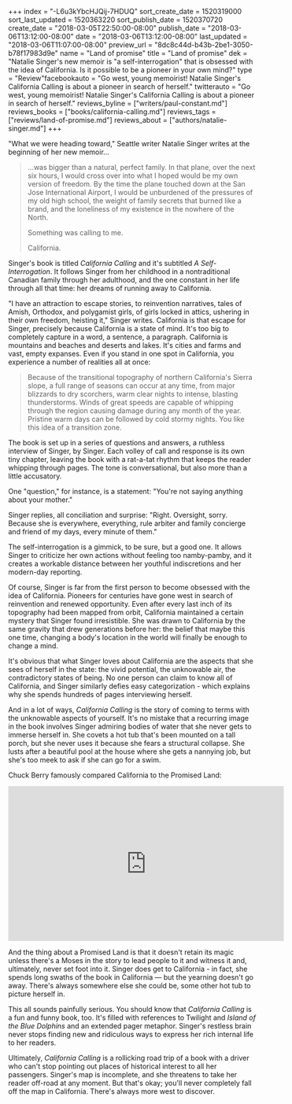 +++
index = "-L6u3kYbcHJQij-7HDUQ"
sort_create_date = 1520319000
sort_last_updated = 1520363220
sort_publish_date = 1520370720
create_date = "2018-03-05T22:50:00-08:00"
publish_date = "2018-03-06T13:12:00-08:00"
date = "2018-03-06T13:12:00-08:00"
last_updated = "2018-03-06T11:07:00-08:00"
preview_url = "8dc8c44d-b43b-2be1-3050-b78f17983d9e"
name = "Land of promise"
title = "Land of promise"
dek = "Natalie Singer's new memoir is \"a self-interrogation\" that is obsessed with the idea of California. Is it possible to be a pioneer in your own mind?"
type = "Review"facebookauto = "Go west, young memoirist! Natalie Singer's California Calling is about a pioneer in search of herself."
twitterauto = "Go west, young memoirist! Natalie Singer's California Calling is about a pioneer in search of herself."
reviews_byline = ["writers/paul-constant.md"]
reviews_books = ["books/california-calling.md"]
reviews_tags = ["reviews/land-of-promise.md"]
reviews_about = ["authors/natalie-singer.md"]
+++

"What we were heading toward," Seattle writer Natalie Singer writes at the beginning of her new memoir… 

<blockquote><p>…was bigger than a natural, perfect family. In that plane, over the next six hours, I would cross over into what I hoped would be my own version of freedom. By the time the plane touched down at the San Jose International Airport, I would be unburdened of the pressures of my old high school, the weight of family secrets that burned like a brand, and the loneliness of my existence in the nowhere of the North. </p>

<p>Something was calling to me.</p>

<p>California.</p></blockquote>

Singer's book is titled *California Calling* and it's subtitled *A Self-Interrogation*. It follows Singer from her childhood in a nontraditional Canadian family through her adulthood, and the one constant in her life through all that time: her dreams of running away to California.

"I have an attraction to escape stories, to reinvention narratives, tales of Amish, Orthodox, and polygamist girls, of girls locked in attics, ushering in their own freedom, heisting it," Singer writes. California is that escape for Singer, precisely because California is a state of mind. It's too big to completely capture in a word, a sentence, a paragraph. California is mountains and beaches and deserts and lakes. It's cities and farms and vast, empty expanses. Even if you stand in one spot in California, you experience a number of realities all at once:

<blockquote> Because of the transitional topography of northern California's Sierra slope, a full range of seasons can occur at any time, from major blizzards to dry scorchers, warm clear nights to intense, blasting thunderstorms. Winds of great speeds are capable of whipping through the region causing damage during any month of the year. Pristine warm days can be followed by cold stormy nights. You like this idea of a transition zone.</blockquote>

The book is set up in a series of questions and answers, a ruthless interview of Singer, by Singer. Each volley of call and response is its own tiny chapter, leaving the book with a rat-a-tat rhythm that keeps the reader whipping through pages. The tone is conversational, but also more than a little accusatory. 

One "question," for instance, is a statement: "You're not saying anything about your mother."

Singer replies, all conciliation and surprise: "Right. Oversight, sorry. Because she is everywhere, everything, rule arbiter and family concierge and friend of my days, every minute of them."

The self-interrogation is a gimmick, to be sure, but a good one. It allows Singer to criticize her own actions without feeling too namby-pamby, and it creates a workable distance between her youthful indiscretions and her modern-day reporting.

Of course, Singer is far from the first person to become obsessed with the idea of California. Pioneers for centuries have gone west in search of reinvention and renewed opportunity. Even after every last inch of its topography had been mapped from orbit, California maintained a certain mystery that Singer found irresistible. She was drawn to California by the same gravity that drew generations before her: the belief that maybe this one time, changing a body's location in the world will finally be enough to change a mind.

It's obvious that what Singer loves about California are the aspects that she sees of herself in the state: the vivid potential, the unknowable air, the contradictory states of being. No one person can claim to know all of California, and Singer similarly defies easy categorization - which explains why she spends hundreds of pages interviewing herself.

And in a lot of ways, *California Calling* is the story of coming to terms with the unknowable aspects of yourself. It's no mistake that a recurring image in the book involves Singer admiring bodies of water that she never gets to immerse herself in. She covets a hot tub that's been mounted on a tall porch, but she never uses it because she fears a structural collapse. She lusts after a beautiful pool at the house where she gets a nannying job, but she's too meek to ask if she can go for a swim. 

Chuck Berry famously compared California to the Promised Land:

<iframe width="560" height="315" src="https://www.youtube.com/embed/cK6MElklfvM" frameborder="0" allow="autoplay; encrypted-media" allowfullscreen></iframe>

And the thing about a Promised Land is that it doesn't retain its magic unless there's a Moses in the story to lead people to it and witness it and, ultimately, never set foot into it. Singer does get to California - in fact, she spends long swaths of the book in California — but the yearning doesn't go away. There's always somewhere else she could be, some other hot tub to picture herself in.

This all sounds painfully serious. You should know that *California Calling* is a fun and funny book, too. It's filled with references to Twilight and *Island of the Blue Dolphins* and an extended pager metaphor. Singer's restless brain never stops finding new and ridiculous ways to express her rich internal life to her readers. 

Ultimately, *California Calling* is a rollicking road trip of a book with a driver who can't stop pointing out places of historical interest to all her passengers. Singer's map is incomplete, and she threatens to take her reader off-road at any moment. But that's okay; you'll never completely fall off the map in California. There's always more west to discover.
